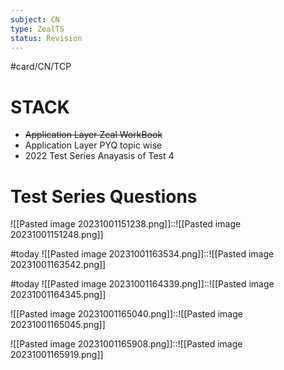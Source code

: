 ```yaml
---
subject: CN
type: ZealTS
status: Revision
---
```

#card/CN/TCP
# STACK
- ~~Application Layer Zeal WorkBook~~
- Application Layer PYQ topic wise
- 2022 Test Series Anayasis of Test 4


# Test Series Questions

![[Pasted image 20231001151238.png]]::![[Pasted image 20231001151248.png]] <!--SR:!2023-11-06,7,268-->

#today ![[Pasted image 20231001163534.png]]::![[Pasted image 20231001163542.png]]


#today ![[Pasted image 20231001164339.png]]::![[Pasted image 20231001164345.png]]

![[Pasted image 20231001165040.png]]::![[Pasted image 20231001165045.png]] <!--SR:!2023-11-10,11,270-->


![[Pasted image 20231001165908.png]]::![[Pasted image 20231001165919.png]] <!--SR:!2023-11-10,10,270-->
   


